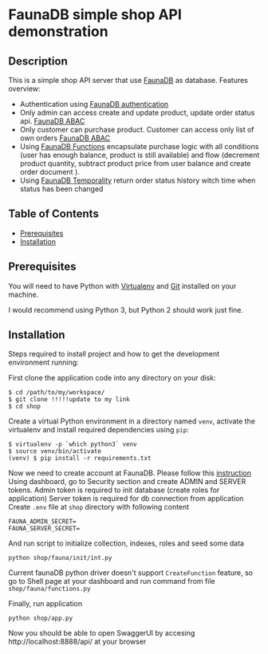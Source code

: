 FaunaDB simple shop API demonstration
=============

## Description 
This is a simple shop API server that use [FaunaDB](https://docs.fauna.com/) as database.
Features overview:
- Authentication using [FaunaDB authentication](https://docs.fauna.com/fauna/current/tutorials/authentication/user)
- Only admin can access create and update product, update order status api. [FaunaDB ABAC](https://docs.fauna.com/fauna/current/tutorials/authentication/abac)
- Only customer can purchase product. Customer can access only list of own orders [FaunaDB ABAC](https://docs.fauna.com/fauna/current/tutorials/authentication/abac)
- Using [FaunaDB Functions](https://docs.fauna.com/fauna/current/tutorials/basics/functions) encapsulate purchase logic with all conditions (user has enough balance, product is still available) and flow (decrement product quantity, subtract product price from user balance and create order document ).
- Using [FaunaDB Temporality](https://docs.fauna.com/fauna/current/tutorials/temporality) return order status history witch time when status has been changed

## Table of Contents
* [Prerequisites](#prerequisites)
* [Installation](#installation)

## Prerequisites
You will need to have Python with [Virtualenv](https://virtualenv.pypa.io/en/stable/installation/) and [Git](https://git-scm.com/) installed on your machine.

I would recommend using Python 3, but Python 2 should work just fine.


## Installation
Steps required to install project and how to get the development environment running:

First clone the application code into any directory on your disk:
```
$ cd /path/to/my/workspace/
$ git clone !!!!!update to my link
$ cd shop
```

Create a virtual Python environment in a directory named `venv`, activate the virtualenv and install required dependencies using `pip`:
```
$ virtualenv -p `which python3` venv
$ source venv/bin/activate
(venv) $ pip install -r requirements.txt
```

Now we need to create account at FaunaDB. Please follow this [instruction](https://docs.fauna.com/fauna/current/start/cloud?lang=javascript#create-db)
Using dashboard, go to Security section and create ADMIN and SERVER tokens.
Admin token is required to init database (create roles for application)
Server token is required for db connection from application
Create `.env` file at `shop` directory with following content
```
FAUNA_ADMIN_SECRET=
FAUNA_SERVER_SECRET=
```
And run script to initialize collection, indexes, roles and seed some data
```
python shop/fauna/init/int.py
```
Current faunaDB python driver doesn't support `CreateFunction` feature, so go to Shell page at your dashboard and run command from file `shop/fauna/functions.py`

Finally, run application
```
python shop/app.py
```

Now you should be able to open SwaggerUI by accesing http://localhost:8888/api/ at your browser


